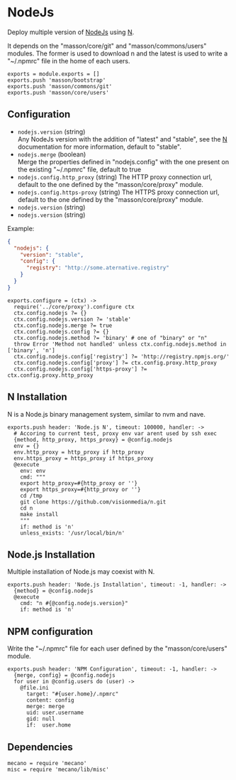 
# NodeJs

Deploy multiple version of [NodeJs] using [N].

It depends on the "masson/core/git" and "masson/commons/users" modules. The former
is used to download n and the latest is used to write a "~/.npmrc" file in the
home of each users.

    exports = module.exports = []
    exports.push 'masson/bootstrap'
    exports.push 'masson/commons/git'
    exports.push 'masson/core/users'

## Configuration

*   `nodejs.version` (string)   
    Any NodeJs version with the addition of "latest" and "stable", see the [N] 
    documentation for more information, default to "stable".
*   `nodejs.merge` (boolean)   
    Merge the properties defined in "nodejs.config" with the one present on
    the existing "~/.npmrc" file, default to true
*   `nodejs.config.http_proxy` (string)
    The HTTP proxy connection url, default to the one defined by the 
    "masson/core/proxy" module.
*   `nodejs.config.https-proxy` (string)
    The HTTPS proxy connection url, default to the one defined by the 
    "masson/core/proxy" module.
*   `nodejs.version` (string)
*   `nodejs.version` (string)

Example:

```json
{
  "nodejs": {
    "version": "stable",
    "config": {
      "registry": "http://some.aternative.registry"
    }
  }
}
```

    exports.configure = (ctx) ->
      require('../core/proxy').configure ctx
      ctx.config.nodejs ?= {}
      ctx.config.nodejs.version ?= 'stable'
      ctx.config.nodejs.merge ?= true
      ctx.config.nodejs.config ?= {}
      ctx.config.nodejs.method ?= 'binary' # one of "binary" or "n"
      throw Error 'Method not handled' unless ctx.config.nodejs.method in ['binary', 'n']
      ctx.config.nodejs.config['registry'] ?= 'http://registry.npmjs.org/'
      ctx.config.nodejs.config['proxy'] ?= ctx.config.proxy.http_proxy
      ctx.config.nodejs.config['https-proxy'] ?= ctx.config.proxy.http_proxy

## N Installation

N is a Node.js binary management system, similar to nvm and nave.

    exports.push header: 'Node.js N', timeout: 100000, handler: ->
      # Accoring to current test, proxy env var arent used by ssh exec
      {method, http_proxy, https_proxy} = @config.nodejs
      env = {}
      env.http_proxy = http_proxy if http_proxy
      env.https_proxy = https_proxy if https_proxy
      @execute
        env: env
        cmd: """
        export http_proxy=#{http_proxy or ''}
        export https_proxy=#{http_proxy or ''}
        cd /tmp
        git clone https://github.com/visionmedia/n.git
        cd n
        make install
        """
        if: method is 'n'
        unless_exists: '/usr/local/bin/n'

## Node.js Installation

Multiple installation of Node.js may coexist with N.

    exports.push header: 'Node.js Installation', timeout: -1, handler: ->
      {method} = @config.nodejs
      @execute
        cmd: "n #{@config.nodejs.version}"
        if: method is 'n'

## NPM configuration

Write the "~/.npmrc" file for each user defined by the "masson/core/users" 
module.

    exports.push header: 'NPM Configuration', timeout: -1, handler: ->
      {merge, config} = @config.nodejs
      for user in @config.users do (user) ->
        @file.ini
          target: "#{user.home}/.npmrc"
          content: config
          merge: merge
          uid: user.username
          gid: null
          if:  user.home

[nodejs]: http://www.nodejs.org
[n]: https://github.com/visionmedia/n

## Dependencies

    mecano = require 'mecano'
    misc = require 'mecano/lib/misc'
